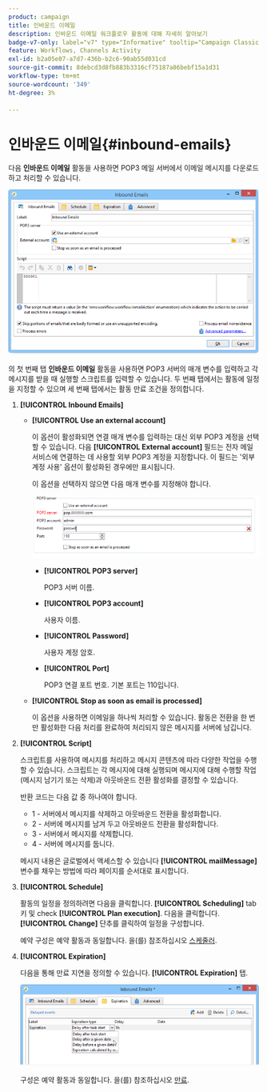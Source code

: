```yaml
---
product: campaign
title: 인바운드 이메일
description: 인바운드 이메일 워크플로우 활동에 대해 자세히 알아보기
badge-v7-only: label="v7" type="Informative" tooltip="Campaign Classic v7에만 적용"
feature: Workflows, Channels Activity
exl-id: b2a05e07-a7d7-436b-b2c6-90ab55d031cd
source-git-commit: 8debcd3d8fb883b3316cf75187a86bebf15a1d31
workflow-type: tm+mt
source-wordcount: '349'
ht-degree: 3%

---
```


# 인바운드 이메일{#inbound-emails}



다음 **인바운드 이메일** 활동을 사용하면 POP3 메일 서버에서 이메일 메시지를 다운로드하고 처리할 수 있습니다.

![](assets/email_rec_edit_1.png)

의 첫 번째 탭 **인바운드 이메일** 활동을 사용하면 POP3 서버의 매개 변수를 입력하고 각 메시지를 받을 때 실행할 스크립트를 입력할 수 있습니다. 두 번째 탭에서는 활동에 일정을 지정할 수 있으며 세 번째 탭에서는 활동 만료 조건을 정의합니다.

1. **[!UICONTROL Inbound Emails]**

   * **[!UICONTROL Use an external account]**

     이 옵션이 활성화되면 연결 매개 변수를 입력하는 대신 외부 POP3 계정을 선택할 수 있습니다. 다음 **[!UICONTROL External account]** 필드는 전자 메일 서비스에 연결하는 데 사용할 외부 POP3 계정을 지정합니다. 이 필드는 &#39;외부 계정 사용&#39; 옵션이 활성화된 경우에만 표시됩니다.

     이 옵션을 선택하지 않으면 다음 매개 변수를 지정해야 합니다.

     ![](assets/email_rec_edit_1b.png)

      * **[!UICONTROL POP3 server]**

        POP3 서버 이름.

      * **[!UICONTROL POP3 account]**

        사용자 이름.

      * **[!UICONTROL Password]**

        사용자 계정 암호.

      * **[!UICONTROL Port]**

        POP3 연결 포트 번호. 기본 포트는 110입니다.

   * **[!UICONTROL Stop as soon as email is processed]**

     이 옵션을 사용하면 이메일을 하나씩 처리할 수 있습니다. 활동은 전환을 한 번만 활성화한 다음 처리를 완료하여 처리되지 않은 메시지를 서버에 남깁니다.

1. **[!UICONTROL Script]**

   스크립트를 사용하여 메시지를 처리하고 메시지 콘텐츠에 따라 다양한 작업을 수행할 수 있습니다. 스크립트는 각 메시지에 대해 실행되며 메시지에 대해 수행할 작업(메시지 남기기 또는 삭제)과 아웃바운드 전환 활성화를 결정할 수 있습니다.

   반환 코드는 다음 값 중 하나여야 합니다.

   * 1 - 서버에서 메시지를 삭제하고 아웃바운드 전환을 활성화합니다.
   * 2 - 서버에 메시지를 남겨 두고 아웃바운드 전환을 활성화합니다.
   * 3 - 서버에서 메시지를 삭제합니다.
   * 4 - 서버에 메시지를 둡니다.

   메시지 내용은 글로벌에서 액세스할 수 있습니다 **[!UICONTROL mailMessage]** 변수를 채우는 방법에 따라 페이지를 순서대로 표시합니다.

1. **[!UICONTROL Schedule]**

   활동의 일정을 정의하려면 다음을 클릭합니다. **[!UICONTROL Scheduling]** tab 키 및 check **[!UICONTROL Plan execution]**. 다음을 클릭합니다. **[!UICONTROL Change]** 단추를 클릭하여 일정을 구성합니다.

   예약 구성은 예약 활동과 동일합니다. 을(를) 참조하십시오 [스케줄러](scheduler.md).

1. **[!UICONTROL Expiration]**

   다음을 통해 만료 지연을 정의할 수 있습니다. **[!UICONTROL Expiration]** 탭.

   ![](assets/email_rec_edit_3.png)

   구성은 예약 활동과 동일합니다. 을(를) 참조하십시오 [만료](defining-approvals.md).

